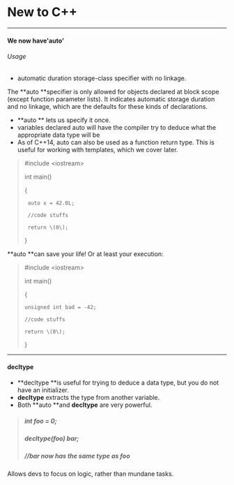 # New to C++

---

#### **We now have'auto'**

###### Usage

* automatic duration storage-class specifier with no linkage.

The **auto **specifier is only allowed for objects declared at block scope \(except function parameter lists\). It indicates automatic storage duration and no linkage, which are the defaults for these kinds of declarations.

* **auto ** lets us specify it once.
* variables declared auto will have the compiler try to deduce what the appropriate data type will be
* As of C++14, auto can also be used as a function return type. This is useful for working with templates, which we cover later.

> \#include &lt;iostream&gt;
>
> int main\(\)
>
> {
>
> ```
>  auto x = 42.0L;
>
>  //code stuffs
>
>  return \(0\);
> ```
>
> }

**auto **can save your life! Or at least your execution:

> \#include &lt;iostream&gt;
>
> int main\(\)
>
> {
>
> ```
> unsigned int bad = -42;
>
> //code stuffs
>
> return \(0\);
> ```
>
> }

---

#### decltype

* **decltype **is useful for trying to deduce a data type, but you do not have an initializer.
* **decltype** extracts the type from another variable.
* Both **auto **and **decltype** are very powerful.

> ##### int foo = 0;
>
> ##### decltype\(foo\) bar; 
>
> ##### //bar now has the same type as foo

Allows devs to focus on logic, rather than mundane tasks.

